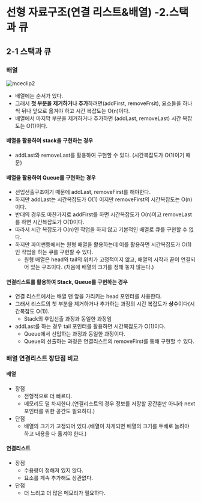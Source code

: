 # 선형 자료구조(연결 리스트&배열) -2.스택과 큐



## 2-1 스택과 큐



### 배열 

![mceclip2](https://user-images.githubusercontent.com/88477839/170807791-3d938aec-3f25-4ac6-8741-203524e7c861.png)

+ 배열에는 순서가 있다. 
+ 그래서 **첫 부분을 제거하거나 추가**하려면(addFirst, removeFrsit), 요소들을 하나씩 뒤나 앞으로 옮겨야 하고 시간 복잡도는  O(n)이다. 
+ 배열에서 마지막 부분을 제거하거나 추가하면 (addLast, removeLast) 시간 복잡도는 O(1)이다.



#### 배열을 활용하여 stack을 구현하는 경우

+ addLast와 removeLast를 활용하여 구현할 수 있다.  (시간복잡도가 O(1)이기 때문)



#### 배열을 활용하여 Queue를 구현하는 경우

+ 선입선출구조이기 때문에 addLast, removeFirst를 해야한다.
+ 하지만 addLast는 시간복잡도가 O(1) 이지만 removeFirst의 시간복잡도는 O(n)이다.
+ 반대의 경우도 마찬가지로 addFirst를 하면 시간복잡도가 O(n)이고 removeLast를 하면 시간복잡도가 O(1)이다.
+ 따라서 시간 복잡도가 O(n)인 작업을 하지 않고 기본적인 배열로 큐를 구현할 수 없다. 
+ 하지만 파이썬등에서는 원형 배열을 활용하는데 이를 활용하면 시간복잡도가 O(1)인 작업을 하는 큐를 구현할 수 있다.
  + 원형 배열은 head와 tail의 위치가 고정적이지 않고, 배열의 시작과 끝이 연결되어 있는 구조이다. (처음에 배열의 크기를 정해 놓지 않는다.)



#### 연결리스트를 활용하여 Stack, Queue를 구현하는 경우

+ 연결 리스트에서는 배열 맨 앞을 가리키는 head 포인터를 사용한다. 
+ 그래서 리스트의 첫 부분을 제거하거나 추가하는 과정의 시간 복잡도가 **상수**이다(시간복잡도 O(1)).
  + Stack의 후입선출 과정과 동일한 과정임
+ addLast를 하는 경우 tail 포인터를 활용하면 시간복잡도가 O(1)이다.
  + Queue에서 선입하는 과정과 동일한 과정이다.
  + Queue의 선출하는 과정은 연결리스트의 removeFirst를 통해 구현할 수 있다.





### 배열 연결리스트 장단점 비교

#### 배열

 + 장점
   + 전형적으로 더 빠르다.
   + 메모리도 덜 차지한다.(연결리스트의 경우 정보를 저장할 공간뿐만 아니라 next 포인터를 위한 공간도 필요하다.)
 + 단점
   + 배열의 크기가 고정되어 있다.(배열이 차게되면 배열의 크기를 두배로 늘려야 하고 내용을 다 옮겨야 한다.)

#### 연결리스트

+ 장점
  + 수용량이 정해져 있지 않다.
  + 요소를 계속 추가해도 상관없다.
+ 단점
  + 더 느리고 더 많은 메모리가 필요하다.

